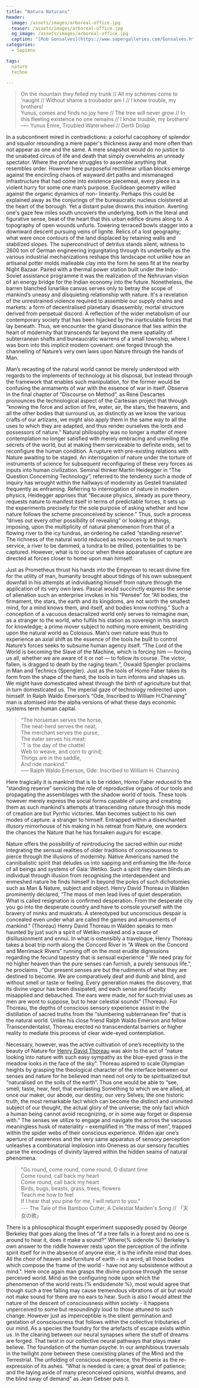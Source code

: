 ```yaml
---
title: "Natura Naturans"
header:
  image: /assets/images/arboreal-office.jpg
  teaser: /assets/images/arboreal-office.jpg
  og_image: /assets/images/arboreal-office.jpg
  caption: "[Rob Gonsalves](https://www.sapergalleries.com/Gonsalves.html)"
categories:
  - Sapiens

tags:
  nature
  techne

---
```


> On the mountain they felled my trunk // All my schemes come to ‘naught // Without shame a troubador am I // I know trouble, my brothers!<br> Yunus, comes and finds no joy here // The tree will never grow // In this fleeting existence no one remains // I know trouble, my brothers!<br>
––– Yunus Emre, Troubled Waterwheel // Dertli Dolap

In a subcontinent mired in contradictions: a colorful cacophony of splendor and squalor resounding a mere paper's thickness away and more often than not appear as one and the same. A mere snapshot would do no justice to the unabated circus of life and death that simply overwhelms an unready spectator. Where the profane struggles to assemble anything that resembles order. However here purposeful rectilinear urban blocks emerge against the encircling chaos of wayward dirt paths and mismanaged infrastructure that had come into existence piecemeal, every piece in a violent hurry for some one man’s purpose. Euclidean geometry willed against the organic dynamics of non- linearity. Perhaps this could be explained away as the conjurings of the bureaucratic nucleus cloistered at the heart of the borough. Yet a distant pulse drowns this intuition. Averting one's gaze few miles south uncovers the underlying, both in the literal and figurative sense, beat of the heart that this urban edifice drums along to. A topography of open wounds unfurls. Towering terraced bowls stagger into a downward descent pursuing veins of lignite. Relics of a lost geography; what were once contours of the land displaced by retaining walls and stabilized slopes. The superconstruct of detritus stands silent, witness to 2600 ton of German engineering ingurgitating through its underbelly as the various industrial mechanizations reshape this landscape not unlike how an artisanal potter molds malleable clay into the form he sees fit at the nearby Night Bazaar. Paired with a thermal power station built under the Indo-Soviet assistance programme it was the realization of the Nehruvian vision of an energy bridge for the Indian economy into the future. Nonetheless, the barren blanched lunarlike canvas serves only to betray the scope of mankind’s uneasy and disquieting relationship with nature. It's a revelation of the unrestrained violence required to assemble our supply chains and markets: a form of decentralised planetary disassembly, mortal structure derived from perpetual discord. A reflection of the wider metabolism of our contemporary society that has been hijacked by the inarticulable forces that lay beneath. Thus, we encounter the grand dissonance that lies within the heart of modernity that transcends far beyond the mere spatiality of subterranean shafts and bureaucratic warrens of a small township, where I was born into this implicit modern covenant: one forged through the channelling of Nature’s very own laws upon Nature through the hands of Man.

Man’s recasting of the natural world cannot be merely understood with regards to the implements of technology at his disposal, but instead through the framework that enables such manipulation, for the former would be confusing the armaments of war with the essence of war in itself. Observe in the final chapter of “Discourse on Method”, as René Descartes pronounces the technological aspect of the Cartesian project that through ”knowing the force and action of fire, water, air, the stars, the heavens, and all the other bodies that surround us, as distinctly as we know the various crafts of our artizans, we might also apply them in the same way to all the uses to which they are adapted, and thus render ourselves the lords and possessors of nature.”  Natural philosophy was no longer a matter of mere contemplation no longer satisfied with merely  embracing and unveiling the secrets of the world, but at making them serviceable to definite ends, set to reconfigure the human condition. A rupture with pre-existing relations with Nature awaiting to be staged. An interrogation of nature under the torture of instruments of science for subsequent reconfiguring of these very forces as inputs into human civilization. Seminal thinker Martin Heidegger in “The Question Concerning Technology”, referred to the tendency such a mode of inquiry has wrought within the hallways of modernity as Gestell translated frequently as enframing. Referring to interrogation of nature in modern physics, Heidegger apprises that “Because physics, already as pure theory, requests nature to manifest itself in terms of predictable forces, it sets up the experiments precisely for the sole purpose of asking whether and how nature follows the scheme preconceived by science.” Thus, such a process “drives out every other possibility of revealing” or looking at things, imposing, upon the multiplicity of natural phenomenon from that of a flowing river to the icy tundras, an ordering he called “standing reserve”. The richness of the natural world reduced as resources to be put to man’s service, a river to be dammed, a tundra to be drilled, potentialities to be captured. However, what is to occur when these apparatuses of capture are directed at forces closer to home upon man himself.

Just as Prometheus thrust his hands into the Empyrean to recast divine fire for the utility of man, humanity brought about tidings of his own subsequent downfall in his attempts at individuating himself from nature through the application of its very own laws. Pascal would succinctly express the sense of alienation such an enterprise invokes in his “Pensée” for “All bodies, the firmament, the stars, the earth and its kingdoms, are not worth the smallest mind, for a mind knows them, and itself, and bodies know nothing.” Such a conception of a vacuous desacralized world only serves to reimagine man, as a stranger to the world, who fulfils his station as sovereign in his search for knowledge; a prime mover subject to nothing more eminent, bestriding upon the natural world as Colossus. Man’s own nature was thus to experience an axial shift as the essence of the tools he built to control Nature’s forces seeks to subsume human agency itself. “The Lord of the World is becoming the Slave of the Machine, which is forcing him — forcing us all, whether we are aware of it or not — to follow its course. The victor, fallen, is dragged to death by the raging team.”, Oswald Spengler proclaims in Man and Technics (Spengler). Just as the tools of Homo Faber takes its form from the shape of the hand, the tools in turn informs and shapes us. We might have domesticated wheat through the birth of agriculture but that in turn domesticated us. The imperial gaze of technology redirected upon himself. In Ralph Waldo Emerson’s “Ode, Inscribed to William H.Channing” man is atomised into the alpha versions of what these days economic systems term human capital.

> “The horseman serves the horse,<br>The neat-herd serves the neat,<br> The merchant serves the purse,<br>The eater serves his meat;<br>'T is the day of the chattel<br>Web to weave, and corn to grind;<br>Things are in the saddle,<br>And ride mankind.”<br>
––– Ralph Waldo Emerson, Ode: Inscribed to William H. Channing

Here tragically it is mankind that is to be ridden, Homo Faber reduced to the “standing reserve” servicing the role of reproductive organs of our tools and propagating the assemblages with the shadow world of tools. These tools however merely express the social forms capable of using and creating them as such mankind’s attempts at transcending nature through this mode of creation are but Pyrrhic victories. Man becomes subject to his own modes of capture: a stranger to himself. Entrapped within a disenchanted illusory mirrorhouse of his making in his retreat from Nature, one wonders the chances the Nature that he has forsaken augurs for escape.


Nature offers the possibility of reintroducing the sacred within our midst integrating the sensual realities of older traditions of consciousness to pierce through the illusions of modernity. Native Americans named the cannibalistic spirit that deludes us into sapping and enframing the life-force of all beings and systems of Gaia: Wetiko. Such a spirit they claim blinds an individual through illusion from recognising the interdependent and enmeshed nature he finds himself in beyond the poles of such dichotomies such as Man & Nature, subject and object. Henry David Thoreau in Walden prominently declared, “The mass of men lead lives of quiet desperation. What is called resignation is confirmed desperation. From the desperate city you go into the desperate country and have to console yourself with the bravery of minks and muskrats. A stereotyped but unconscious despair is concealed even under what are called the games and amusements of mankind.” (Thoreau) Henry David Thoreau in Walden speaks to men haunted by just such a spirit of Wetiko masked and a cause of disillusionment and ennui. In what is ostensibly a travelogue, Henry Thoreau takes a boat trip north along the Concord River in “A Week on the Concord and Merrimack Rivers” running off on the most erudite digressions regarding the fecund tapestry that is sensual experience “ We need pray for no higher heaven than the pure senses can furnish, a purely sensuous life.”, he proclaims , ”Our present senses are but the rudiments of what they are destined to become. We are comparatively deaf and dumb and blind, and without smell or taste or feeling. Every generation makes the discovery, that its divine vigour has been dissipated, and each sense and faculty misapplied and debauched. The ears were made, not for such trivial uses as men are wont to suppose, but to hear celestial sounds” (Thoreau). For Thoreau, the depths of conscious sensory experience assist in the distillation of sacred truths from the “slumbering subterranean fire” that is the natural world. Unlike his close friend Ralph Waldo Emerson and fellow Transcendentalist, Thoreau erected no transcendental barriers or higher reality to mediate this process of clear wide-eyed contemplation.


Necessary, however, was the active cultivation of one’s receptivity to the beauty of Nature for <a href="#" data-wiki-lang="en" data-wiki-title="Henry_David_Thoreau">Henry David Thoreau</a> was akin to the act of “nature looking into nature with such easy sympathy as the blue-eyed grass in the meadow looks in the face of the sky”. Thoreau aspired to scale Olympian heights by grasping the theological character of the interface between our senses and nature for he believed man need not only to be spiritualized but “naturalised on the soils of the earth”. Thus one would be able to “see, smell, taste, hear, feel, that everlasting Something to which we are allied, at once our maker, our abode, our destiny, our very Selves; the one historic truth, the most remarkable fact which can become the distinct and uninvited subject of our thought, the actual glory of the universe; the only fact which a human being cannot avoid recognizing, or in some way forget or dispense with.” The senses we utilize to engage and navigate the across the vacuous meaningless husk of materiality – exemplified in “the mass of men”, trapped within the spider webs of their conscious experience. Widen ajar one’s aperture of awareness and the very same apparatus of sensory perception unleashes a combinatorial implosion into Oneness as our sensory faculties parse the encodings of divinity layered within the hidden seams of natural phenomena.

> "Go round, come round, come round, O distant time<br>Come round, call back my heart<br>Come round, call back my heart<br>Birds, bugs, beasts, grass, trees, flowers<br>Teach me how to feel<br>If I hear that you pine for me, I will return to you."<br>
--- The Tale of the Bamboo Cutter, A Celestial Maiden's Song // 「天女の歌」

There is a philosophical thought experiment supposedly posed by George Berkeley that goes along the lines of “if a tree falls in a forest and no one is around to hear it, does it make a sound?” Where{% sidenote %}
 Berkeley's own answer to the riddle however rests upon the perception of the infinite spirit itself for in the absence of anyone else, it is the infinite mind that does. All the choir of heaven and furniture of earth - in a word, all those bodies which compose the frame of the world - have not any subsistence without a mind.". Here once again man grasps the divine purpose through the sense perceived world. Mind as the configuring node upon which the phenomenon of the world rests.{% endsidenote %}, most would agree that though  such a tree falling may cause tremendous vibrations of air but would not make sound for there are no ears to hear. Such is also I would attest the nature of the descent of consciousness within society - it happens unperceived to some but resoundingly loud to those attuned to such change. However just as imperceptible is the silent germination and gestation of consciousness that follows within the collective tributaries of our mind.  As a species the foundry for the artefacts of escape exists within us. In the clearing between our neural synapses where the stuff of dreams are forged. That twist in our collective neural pathways that plays make believe. The foundation of the human psyche. In our amphibious traversals in the twilight zone between these coexisting planes of the Mind and the Terrestrial. The unfolding of conscious experience, the Phoenix as the re-expression of its ashes. “What is needed is care; a great deal of patience; and the laying aside of many preconceived opinions, wishful dreams, and the blind sway of demand” as Jean Gebser puts it.
